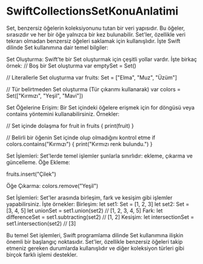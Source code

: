 # SwiftCollectionsSetKonuAnlatimi
Set, benzersiz öğelerin koleksiyonunu tutan bir veri yapısıdır. Bu öğeler, sırasızdır ve her bir öğe yalnızca bir kez bulunabilir. Set'ler, özellikle 
veri tekrarı olmadan benzersiz öğeleri saklamak için kullanışlıdır. İşte Swift dilinde Set kullanımına dair temel bilgiler:

Set Oluşturma:
Swift'te bir Set oluşturmak için çeşitli yollar vardır. İşte birkaç örnek:
// Boş bir Set oluşturma
var emptySet = Set<String>()

// Literallerle Set oluşturma
var fruits: Set<String> = ["Elma", "Muz", "Üzüm"]

// Tür belirtmeden Set oluşturma (Tür çıkarımı kullanarak)
var colors = Set(["Kırmızı", "Yeşil", "Mavi"])

Set Öğelerine Erişim:
Bir Set içindeki öğelere erişmek için for döngüsü veya contains yöntemini kullanabilirsiniz. Örnekler:

// Set içinde dolaşma
for fruit in fruits {
    print(fruit)
}

// Belirli bir öğenin Set içinde olup olmadığını kontrol etme
if colors.contains("Kırmızı") {
    print("Kırmızı renk bulundu.")
}

Set İşlemleri:
Set'lerde temel işlemler şunlarla sınırlıdır: ekleme, çıkarma ve güncelleme.
Öğe Ekleme:

fruits.insert("Çilek")

Öğe Çıkarma: 
colors.remove("Yeşil")

Set İşlemleri:
Set'ler arasında birleşim, fark ve kesişim gibi işlemler yapabilirsiniz. İşte örnekler:
Birleşim:
let set1: Set<Int> = [1, 2, 3]
let set2: Set<Int> = [3, 4, 5]
let unionSet = set1.union(set2) // [1, 2, 3, 4, 5]
Fark:
let differenceSet = set1.subtracting(set2) // [1, 2]
Kesişim:
let intersectionSet = set1.intersection(set2) // [3]

Bu temel Set işlemleri, Swift programlama dilinde Set kullanımına ilişkin önemli bir başlangıç ​​noktasıdır. Set'ler, özellikle benzersiz öğeleri 
takip etmeniz gereken durumlarda kullanışlıdır ve diğer koleksiyon türleri gibi birçok farklı işlemi destekler.
